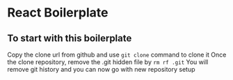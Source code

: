 # React Boilerplate

## To start with this boilerplate

Copy the clone url from github and use `git clone` command to clone it
Once the clone repository, remove the .git hidden file by `rm rf .git`
You will remove git history and you can now go with new repository setup
